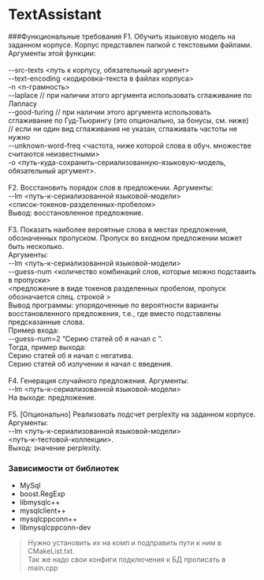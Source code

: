 # TextAssistant

###Функциональные требования
F1. Обучить языковую модель на заданном корпусе. Корпус представлен папкой с текстовыми файлами. Аргументы этой функции:<br>	
--src-texts <путь к корпусу, обязательный аргумент><br>
--text-encoding <кодировка-текста в файлах корпуса><br>
-n <n-грамность><br>
--laplace // при наличии этого аргумента использовать сглаживание по Лапласу<br>
--good-turing // при наличии этого аргумента использовать сглаживание по Гуд-Тьюрингу (это опционально, за бонусы, см. ниже)<br>
// если ни один вид сглаживания не указан, сглаживать частоты не нужно<br>
--unknown-word-freq <частота, ниже которой слова в обуч. множестве считаются неизвестными><br>
-o <путь-куда-сохранить-сериализованную-языковую-модель, обязательный аргумент>.<br>
<br>
F2. Восстановить порядок слов в предложении. Аргументы:<br>
--lm <путь-к-сериализованной языковой-модели><br>
<список-токенов-разделенных-пробелом><br>
Вывод: восстановленное предложение.<br>
<br>
F3. Показать наиболее вероятные слова в местах предложения, обозначенных пропуском. Пропуск во входном предложении может быть несколько. <br>Аргументы:<br>
--lm <путь-к-сериализованной языковой-модели><br>
--guess-num <количество комбинаций слов, которые можно подставить в пропуски><br>
<предложение в виде токенов разделенных пробелом, пропуск обозначается спец. строкой <SKIP> ><br>
Вывод программы: упорядоченные по вероятности варианты восстановленного предложения, т.е., где вместо <SKIP> подставлены предсказанные слова.<br>
Пример входа:<br>
--guess-num=2 “Серию статей об <SKIP> я начал с <SKIP>”.<br>
Тогда, пример выхода:<br>
Серию статей об <UNK> я начал с негатива.<br>
Серию статей об излучении я начал с введения.<br>
<br>
F4. Генерация случайного предложения. Аргументы:<br>
--lm <путь-к-сериализованной языковой-модели><br>
На выходе: предложение.<br>
<br>
F5. [Опционально] Реализовать подсчет perplexity на заданном корпусе. Аргументы:<br>
--lm <путь-к-сериализованной языковой-модели><br>
<путь-к-тестовой-коллекции>.<br>
Выход: значение perplexity.<br>

### Зависимости от библиотек
 + MySql
 + boost.RegExp
 + libmysqlc++
 + mysqlclient++
 + mysqlcppconn++
 + libmysqlcppconn-dev

> Нужно установить их на комп и подправить пути к ним в CMakeList.txt. <br>
> Так же надо свои конфиги подключения к БД прописать в main.cpp

